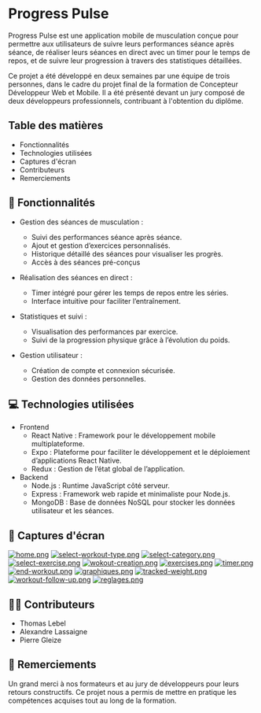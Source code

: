 # Progress Pulse

Progress Pulse est une application mobile de musculation conçue pour permettre aux utilisateurs de suivre leurs performances séance après séance, de réaliser leurs séances en direct avec un timer pour le temps de repos, et de suivre leur progression à travers des statistiques détaillées.

Ce projet a été développé en deux semaines par une équipe de trois personnes, dans le cadre du projet final de la formation de Concepteur Développeur Web et Mobile. Il a été présenté devant un jury composé de deux développeurs professionnels, contribuant à l'obtention du diplôme.

## Table des matières
- Fonctionnalités
- Technologies utilisées
- Captures d'écran
- Contributeurs
- Remerciements

## 🌟 Fonctionnalités
- Gestion des séances de musculation :
  - Suivi des performances séance après séance.
  - Ajout et gestion d’exercices personnalisés.
  - Historique détaillé des séances pour visualiser les progrès.
  - Accès à des séances pré-conçus
  
- Réalisation des séances en direct :
  - Timer intégré pour gérer les temps de repos entre les séries.
  - Interface intuitive pour faciliter l’entraînement.
    
- Statistiques et suivi :
  - Visualisation des performances par exercice.
  - Suivi de la progression physique grâce à l’évolution du poids.
    
- Gestion utilisateur :
  - Création de compte et connexion sécurisée.
  - Gestion des données personnelles.
 
## 💻 Technologies utilisées
- Frontend
  - React Native : Framework pour le développement mobile multiplateforme.
  - Expo : Plateforme pour faciliter le développement et le déploiement d’applications React Native.
  - Redux : Gestion de l’état global de l’application.
- Backend
  - Node.js : Runtime JavaScript côté serveur.
  - Express : Framework web rapide et minimaliste pour Node.js.
  - MongoDB : Base de données NoSQL pour stocker les données utilisateur et les séances.

## 📸 Captures d'écran
[![home.png](https://i.postimg.cc/gkkmpfZf/home.png)](https://postimg.cc/qgY9XDQL)  [![select-workout-type.png](https://i.postimg.cc/NMjvtXyR/select-workout-type.png)](https://postimg.cc/hJ65bf1G) [![select-category.png](https://i.postimg.cc/VkK3R6Z6/select-category.png)](https://postimg.cc/21BcjzDR)
[![select-exercise.png](https://i.postimg.cc/PxY3Bry1/select-exercise.png)](https://postimg.cc/R6CLtmj0) [![wokout-creation.png](https://i.postimg.cc/PqZQqVDj/wokout-creation.png)](https://postimg.cc/KKGMqNQq) [![exercises.png](https://i.postimg.cc/gkQh6qmk/exercises.png)](https://postimg.cc/HV0nqMrf)
[![timer.png](https://i.postimg.cc/wBH7hwPH/timer.png)](https://postimg.cc/rDnVTNMY) [![end-workout.png](https://i.postimg.cc/vT94rCQY/end-workout.png)](https://postimg.cc/sGjfy6Qq) [![graphiques.png](https://i.postimg.cc/kXmGr1JS/graphiques.png)](https://postimg.cc/K40xB5gc)
[![tracked-weight.png](https://i.postimg.cc/D0796XhS/tracked-weight.png)](https://postimg.cc/HcPvsjVm)  [![workout-follow-up.png](https://i.postimg.cc/SRKZj7qf/workout-follow-up.png)](https://postimg.cc/k6kNpS22)  [![reglages.png](https://i.postimg.cc/0NdZfHyC/reglages.png)](https://postimg.cc/2qy4jGvq)

## 👨‍💻 Contributeurs
- Thomas Lebel
- Alexandre Lassaigne
- Pierre Gleize

## 🙏 Remerciements
Un grand merci à nos formateurs et au jury de développeurs pour leurs retours constructifs. Ce projet nous a permis de mettre en pratique les compétences acquises tout au long de la formation.
